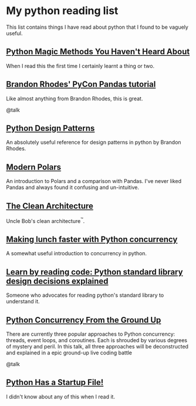 # My python reading list

This list contains things I have read about python that
I found to be vaguely useful.




## [Python Magic Methods You Haven't Heard About](https://martinheinz.dev/blog/87)

When I read this the first time I certainly learnt a thing or two. 


## [Brandon Rhodes' PyCon Pandas tutorial](https://github.com/brandon-rhodes/pycon-pandas-tutorial)

Like almost anything from Brandon Rhodes, this is great. 

@talk

## [Python Design Patterns](https://python-patterns.guide/)

An absolutely useful reference for design patterns in python by Brandon Rhodes. 


## [Modern Polars](https://kevinheavey.github.io/modern-polars/)

An introduction to Polars and a comparison with Pandas. 
I've never liked Pandas and always found it confusing and un-intuitive. 


## [The Clean Architecture](https://blog.cleancoder.com/uncle-bob/2012/08/13/the-clean-architecture.html)

Uncle Bob's clean architecture<sup>™️</sup>. 


## [Making lunch faster with Python concurrency](https://sourcery.ai/blog/concurrency/)

A somewhat useful introduction to concurrency in python. 


## [Learn by reading code: Python standard library design decisions explained](https://death.andgravity.com/stdlib)

Someone who advocates for reading python's standard library to understand it. 


## [Python Concurrency From the Ground Up](https://www.youtube.com/watch?v=MCs5OvhV9S4)

There are currently three popular approaches to Python concurrency: threads, event loops, and coroutines. Each is shrouded by various degrees of mystery and peril.  In this talk, all three approaches will be deconstructed and explained in a epic ground-up live coding battle

@talk


## [Python Has a Startup File!](https://www.assertnotmagic.com/2018/06/30/python-startup-file/)

I didn't know about any of this when I read it. 